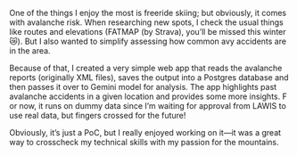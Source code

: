 One of the things I enjoy the most is freeride skiing; but obviously, it comes with avalanche risk. 
When researching new spots, I check the usual things like routes and elevations (FATMAP (by Strava), you’ll be missed this winter 😿). 
But I also wanted to simplify assessing how common avy accidents are in the area.

Because of that, I created a very simple web app that reads the avalanche reports (originally XML files), saves the output into a Postgres database 
and then passes it over to Gemini model for analysis. The app highlights past avalanche accidents in a given location and provides some more insights. F
or now, it runs on dummy data since I’m waiting for approval from LAWIS to use real data, but fingers crossed for the future!

Obviously, it’s just a PoC, but I really enjoyed working on it—it was a great way to crosscheck my technical skills with my passion for the mountains.
